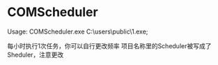 # COMScheduler
Usage: COMScheduler.exe C:\users\public\1.exe;<br>

每小时执行1次任务，你可以自行更改频率
项目名称里的Scheduler被写成了Sheduler，注意更改
